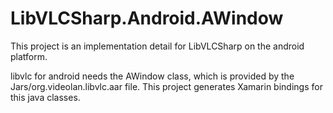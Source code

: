 # LibVLCSharp.Android.AWindow

This project is an implementation detail for LibVLCSharp on the android platform.

libvlc for android needs the AWindow class, which is provided by the Jars/org.videolan.libvlc.aar file.
This project generates Xamarin bindings for this java classes.